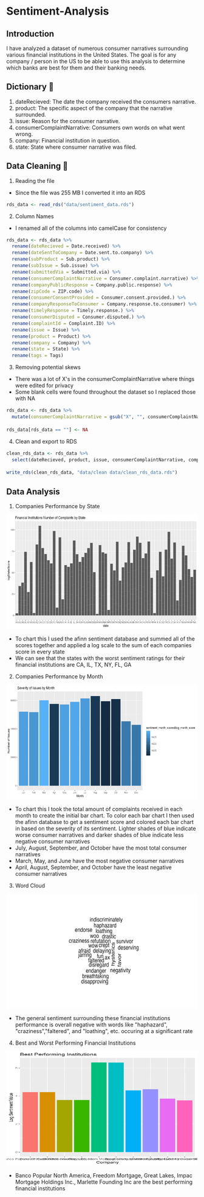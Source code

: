 # Sentiment-Analysis
## Introduction
I have analyzed a dataset of numerous consumer narratives surrounding various financial institutions in the United States.  The goal is for any company / person in the US to be able to use this analysis to determine which banks are best for them and their banking needs.
## Dictionary 📖
1) dateRecieved: The date the company received the consumers narrative.
2) product: The specific aspect of the company that the narrative surrounded.
3) issue: Reason for the consumer narrative.
4) consumerComplaintNarrative: Consumers own words on what went wrong.
5) company: Financial institution in question.
6) state: State where consumer narrative was filed.

## Data Cleaning 🧹
1) Reading the file
* Since the file was 255 MB I converted it into an RDS
```r
rds_data <- read_rds("data/sentiment_data.rds")
```
2) Column Names
* I renamed all of the columns into camelCase for consistency
```r
rds_data <- rds_data %>%
  rename(dateRecieved = Date.received) %>%
  rename(dateSentToCompany = Date.sent.to.company) %>%
  rename(subProduct = Sub.product) %>%
  rename(subIssue = Sub.issue) %>%
  rename(submittedVia = Submitted.via) %>%
  rename(consumerComplaintNarrative = Consumer.complaint.narrative) %>%
  rename(companyPublicResponse = Company.public.response) %>%
  rename(zipCode = ZIP.code) %>%
  rename(consumerConsentProvided = Consumer.consent.provided.) %>%
  rename(companyResponseToConsumer = Company.response.to.consumer) %>%
  rename(timelyResponse = Timely.response.) %>%
  rename(consumerDisputed = Consumer.disputed.) %>%
  rename(complaintId = Complaint.ID) %>%
  rename(issue = Issue) %>%
  rename(product = Product) %>%
  rename(company = Company) %>%
  rename(state = State) %>%
  rename(tags = Tags)
```
3) Removing potential skews
* There was a lot of X's in the consumerComplaintNarrative where things were edited for privacy
* Some blank cells were found throughout the dataset so I replaced those with NA
```r
rds_data <- rds_data %>%
  mutate(consumerComplaintNarrative = gsub("X", "", consumerComplaintNarrative))
  
rds_data[rds_data == ""] <- NA
```
4) Clean and export to RDS
```r
clean_rds_data <- rds_data %>%
  select(dateRecieved, product, issue, consumerComplaintNarrative, company, state)

write_rds(clean_rds_data, "data/clean data/clean_rds_data.rds")
```
## Data Analysis
1) Companies Performance by State
<img src="Plots/Financial Institutions Number of Complaints by State.png" alt="Financial Institutions Performance by State" width="1600" height="300">

* To chart this I used the afinn sentiment database and summed all of the scores together and applied a log scale to the sum of each companies score in every state
* We can see that the states with the worst sentiment ratings for their financial institutions are CA, IL, TX, NY, FL, GA

2) Companies Performance by Month
<img src="Plots/Severity of Issues by Month.png" alt="Financial Institutions Performance by Month" width="1600" height="300">

* To chart this I took the total amount of complaints received in each month to create the initial bar chart.  To color each bar chart I then used the afinn database to get a sentiment score and colored each bar chart in based on the severity of its sentiment. Lighter shades of blue indicate worse consumer narratives and darker shades of blue indicate less negative consumer narratives
* July, August, September, and October have the most total consumer narratives
* March, May, and June have the most negative consumer narratives
* April, August, September, and October have the least negative consumer narratives

3) Word Cloud
<img src="Plots/Wordcloud.png" alt="Financial Institutions Performance by Month" width="600" height="300">

* The general sentiment surrounding these financial institutions performance is overall negative with words like "haphazard", "craziness","faltered", and "loathing", etc. occuring at a significant rate

4) Best and Worst Performing Financial Institutions
<img src="Plots/Best Performing Institutions.png" alt="Best Performing Institutions" width="600" height="300">

* Banco Popular North America, Freedom Mortgage, Great Lakes, Impac Mortgage Holdings Inc., Marlette Founding Inc are the best performing financial institutions

